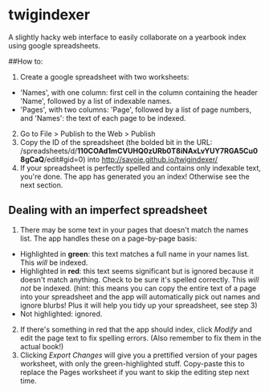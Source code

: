 # twigindexer
A slightly hacky web interface to easily collaborate on a yearbook index using google spreadsheets.

##How to:
1. Create a google spreadsheet with two worksheets:
  * 'Names', with one column: first cell in the column containing the header 'Name', followed by a list of indexable names.
  * 'Pages', with two columns: 'Page', followed by a list of page numbers, and 'Names': the text of each page to be indexed.
2. Go to File > Publish to the Web > Publish
3. Copy the ID of the spreadsheet (the bolded bit in the URL: /spreadsheets/d/**110COAd1mCVUHQ0zURb0T8iNAxLvYUY7RGA5Cu08gCaQ**/edit#gid=0) into http://savoie.github.io/twigindexer/
4. If your spreadsheet is perfectly spelled and contains only indexable text, you're done. The app has generated you an index! Otherwise see the next section.

## Dealing with an imperfect spreadsheet
1. There may be some text in your pages that doesn't match the names list. The app handles these on a page-by-page basis:
  * Highlighted in **green**: this text matches a full name in your names list. This *will* be indexed.
  * Highlighted in **red**: this text seems significant but is ignored because it doesn't match anything. Check to be sure it's spelled correctly. This *will not* be indexed. (hint: this means you can copy the entire text of a page into your spreadsheet and the app will automatically pick out names and ignore blurbs! Plus it will help you tidy up your spreadsheet, see step 3)
  * Not highlighted: ignored.
2. If there's something in red that the app should index, click *Modify* and edit the page text to fix spelling errors. (Also remember to fix them in the actual book!)
3. Clicking *Export Changes* will give you a prettified version of your pages worksheet, with only the green-highlighted stuff. Copy-paste this to replace the Pages worksheet if you want to skip the editing step next time.
